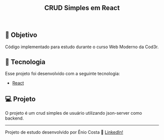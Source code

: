 <h2 align="center">
    CRUD Simples em React
</h2>

<br>

## 🎯 Objetivo
Código implementado para estudo durante o curso Web Moderno da Cod3r.

## 🚀 Tecnologia

Esse projeto foi desenvolvido com a seguinte tecnologia:

- [React](https://reactjs.org)

## 💻 Projeto

O projeto é um crud simples de usuário utilizando json-server como backend.

---

Projeto de estudo desenvolvido por Ênio Costa :wave: [LinkedIn!](https://www.linkedin.com/in/eniocosta/)

